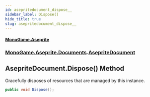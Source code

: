 ```yaml
---
id: asepritedocument_dispose__
sidebar_label: Dispose()
hide_title: true
slug: asepritedocument_dispose__
---
```

#### [MonoGame.Aseprite](index 'index')
### [MonoGame.Aseprite.Documents](monogame_aseprite_documents 'MonoGame.Aseprite.Documents').[AsepriteDocument](asepritedocument 'MonoGame.Aseprite.Documents.AsepriteDocument')
## AsepriteDocument.Dispose() Method
Gracefully disposes of resources that are managed by this instance.  
```csharp
public void Dispose();
```
